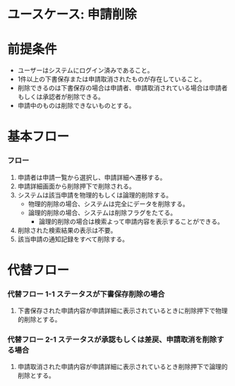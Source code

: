 # ユースケース: 申請削除

# 前提条件

- ユーザーはシステムにログイン済みであること。
- 1件以上の下書保存または申請取消されたものが存在していること。
- 削除できるのは下書保存の場合は申請者、申請取消されている場合は申請者もしくは承認者が削除できる。
- 申請中のものは削除できないものとする。

# 基本フロー

### フロー

1. 申請者は申請一覧から選択し、申請詳細へ遷移する。
1. 申請詳細画面から削除押下で削除される。　
1. システムは該当申請を物理的もしくは論理的削除する。
    - 物理的削除の場合、システムは完全にデータを削除する。
    - 論理的削除の場合、システムは削除フラグをたてる。
       - 論理的削除の場合は検索よって申請内容を表示することができる。
1. 削除された検索結果の表示は不要。
1. 該当申請の通知記録をすべて削除する。

# 代替フロー

### 代替フロー 1-1 ステータスが下書保存削除の場合

1. 下書保存された申請内容が申請詳細に表示されているときに削除押下で物理的削除とする。

### 代替フロー 2-1 ステータスが承認もしくは差戻、申請取消を削除する場合

1. 申請取消された申請内容が申請詳細に表示されているとき削除押下で論理的削除とする。
